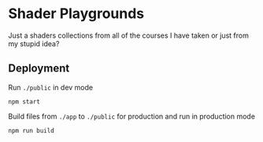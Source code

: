 # Shader Playgrounds

Just a shaders collections from all of the courses I have taken or just from my stupid idea?

## Deployment

Run `./public` in dev mode

```shell
npm start
```

Build files from `./app` to `./public` for production and run in production mode

```shell
npm run build
```
